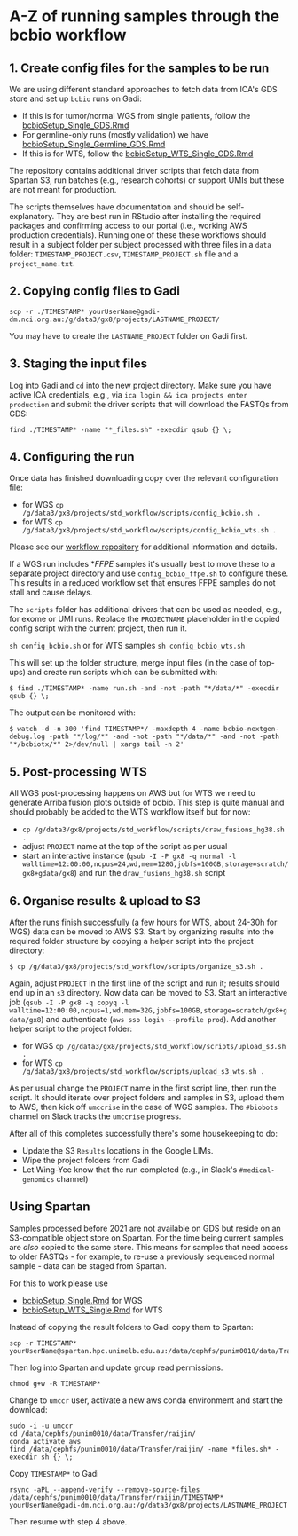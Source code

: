 # A-Z of running samples through the bcbio workflow

## 1. Create config files for the samples to be run

We are using different standard approaches to fetch data from ICA's GDS store and set up `bcbio` runs on Gadi:

* If this is for tumor/normal WGS from single patients, follow the [bcbioSetup_Single_GDS.Rmd](https://github.com/umccr/google_lims/blob/master/analysis/bcbioSetup_Single_GDS.Rmd)
* For germline-only runs (mostly validation) we have [bcbioSetup_Single_Germline_GDS.Rmd](https://github.com/umccr/google_lims/blob/master/analysis/bcbioSetup_Single_Germline_GDS.Rmd)
* If this is for WTS, follow the [bcbioSetup_WTS_Single_GDS.Rmd](https://github.com/umccr/google_lims/blob/master/analysis/bcbioSetup_WTS_Single_GDS.Rmd)

The repository contains additional driver scripts that fetch data from Spartan S3, run batches (e.g., research cohorts) or support UMIs but these are not meant for production. 

The scripts themselves have documentation and should be self-explanatory. They are best run in RStudio after installing the required packages and confirming access to our portal (i.e., working AWS production credentials). Running one of these these workflows should result in a subject folder per subject processed with three files in a `data` folder: `TIMESTAMP_PROJECT.csv`, `TIMESTAMP_PROJECT.sh` file and a `project_name.txt`.

## 2. Copying config files to Gadi

```
scp -r ./TIMESTAMP* yourUserName@gadi-dm.nci.org.au:/g/data3/gx8/projects/LASTNAME_PROJECT/
```

You may have to create the `LASTNAME_PROJECT` folder on Gadi first.

## 3. Staging the input files

Log into Gadi and `cd` into the new project directory. Make sure you have active ICA credentials, e.g., via `ica login && ica projects enter production` and submit the driver scripts that will download the FASTQs from GDS:

```
find ./TIMESTAMP* -name "*_files.sh" -execdir qsub {} \;
```

## 4. Configuring the run 

Once data has finished downloading copy over the relevant configuration file:

* for WGS `cp /g/data3/gx8/projects/std_workflow/scripts/config_bcbio.sh .`
* for WTS `cp /g/data3/gx8/projects/std_workflow/scripts/config_bcbio_wts.sh .`

Please see our [workflow repository](https://github.com/umccr/workflows/tree/master/configurations) for additional information and details.

If a WGS run includes **FFPE* samples it's usually best to move these to a separate project directory and use `config_bcbio_ffpe.sh` to configure these. This results in a reduced workflow set that ensures FFPE samples do not stall and cause delays. 

The `scripts` folder has additional drivers that can be used as needed, e.g., for exome or UMI runs. Replace the `PROJECTNAME` placeholder in the copied config script with the current project, then run it.

`sh config_bcbio.sh` or for WTS samples `sh config_bcbio_wts.sh`

This will set up the folder structure, merge input files (in the case of top-ups) and create run scripts which can be submitted with:

```
$ find ./TIMESTAMP* -name run.sh -and -not -path "*/data/*" -execdir qsub {} \;
```

The output can be monitored with:

```
$ watch -d -n 300 'find TIMESTAMP*/ -maxdepth 4 -name bcbio-nextgen-debug.log -path "*/log/*" -and -not -path "*/data/*" -and -not -path "*/bcbiotx/*" 2>/dev/null | xargs tail -n 2'
```

## 5. Post-processing WTS

All WGS post-processing happens on AWS but for WTS we need to generate Arriba fusion plots outside of bcbio. This step is quite manual and should probably be added to the WTS workflow itself but for now:

* `cp /g/data3/gx8/projects/std_workflow/scripts/draw_fusions_hg38.sh .`
* adjust `PROJECT` name at the top of the script as per usual
* start an interactive instance (`qsub -I -P gx8 -q normal -l walltime=12:00:00,ncpus=24,wd,mem=128G,jobfs=100GB,storage=scratch/gx8+gdata/gx8`) and run the `draw_fusions_hg38.sh` script


## 6. Organise results & upload to S3

After the runs finish successfully (a few hours for WTS, about 24-30h for WGS) data can be moved to AWS S3. Start by organizing results into the required folder structure by copying a helper script into the project directory:

```
$ cp /g/data3/gx8/projects/std_workflow/scripts/organize_s3.sh .
```

Again, adjust `PROJECT` in the first line of the script and run it; results should end up in an `s3` directory. Now data can be moved to S3. Start an interactive job (`qsub -I -P gx8 -q copyq -l walltime=12:00:00,ncpus=1,wd,mem=32G,jobfs=100GB,storage=scratch/gx8+gdata/gx8`) and authenticate (`aws sso login --profile prod`). Add another helper script to the project folder:

* for WGS `cp /g/data3/gx8/projects/std_workflow/scripts/upload_s3.sh .`
* for WTS `cp /g/data3/gx8/projects/std_workflow/scripts/upload_s3_wts.sh .`

As per usual change the `PROJECT` name in the first script line, then run the script. It should iterate over project folders and samples in S3, upload them to AWS, then kick off `umccrise` in the case of WGS samples. The `#biobots` channel on Slack tracks the `umccrise` progress. 

After all of this completes successfully there's some housekeeping to do:

* Update the S3 `Results` locations in the Google LIMs.
* Wipe the project folders from Gadi
* Let Wing-Yee know that the run completed (e.g., in Slack's `#medical-genomics` channel)


## Using Spartan

Samples processed before 2021 are not available on GDS but reside on an S3-compatible object store on Spartan. For the time being current samples are _also_ copied to the same store. This means for samples that need access to older FASTQs - for example, to re-use a previously sequenced normal sample - data can be staged from Spartan.

For this to work please use

* [bcbioSetup_Single.Rmd](https://github.com/umccr/google_lims/blob/master/analysis/bcbioSetup_Single.Rmd) for WGS
* [bcbioSetup_WTS_Single.Rmd](https://github.com/umccr/google_lims/blob/master/analysis/bcbioSetup_WTS_Single.Rmd) for WTS

Instead of copying the result folders to Gadi copy them to Spartan:

```
scp -r TIMESTAMP* yourUserName@spartan.hpc.unimelb.edu.au:/data/cephfs/punim0010/data/Transfer/raijin/
```

Then log into Spartan and update group read permissions.

```
chmod g+w -R TIMESTAMP*
```

Change to `umccr` user, activate a new aws conda environment and start the download:

```
sudo -i -u umccr
cd /data/cephfs/punim0010/data/Transfer/raijin/
conda activate aws
find /data/cephfs/punim0010/data/Transfer/raijin/ -name *files.sh* -execdir sh {} \;
```

Copy `TIMESTAMP*` to Gadi

```
rsync -aPL --append-verify --remove-source-files /data/cephfs/punim0010/data/Transfer/raijin/TIMESTAMP* yourUserName@gadi-dm.nci.org.au:/g/data3/gx8/projects/LASTNAME_PROJECT
```

Then resume with step 4 above. 

